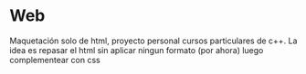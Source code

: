 # Web
Maquetación solo de html, proyecto personal cursos particulares de c++.
La idea es repasar el html sin aplicar ningun formato (por ahora)
luego complementear con css
